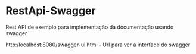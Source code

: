# RestApi-Swagger
Rest API de exemplo para implementação da documentação usando swagger

http:/localhost:8080/swagger-ui.html - Url para ver a interface do swagger
